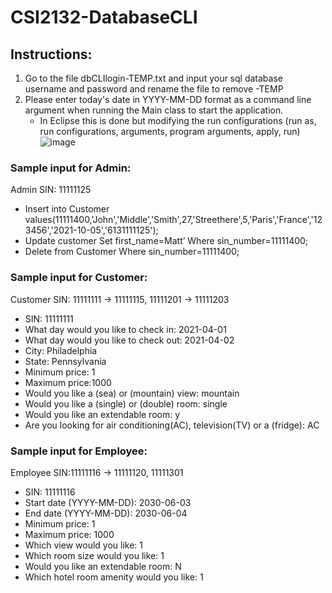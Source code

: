# CSI2132-DatabaseCLI
## Instructions:
1. Go to the file dbCLIlogin-TEMP.txt and input your sql database username and password and rename the file to remove -TEMP
2. Please enter today's date in YYYY-MM-DD format as a command line argument when running the Main class to start the application.
      - In Eclipse this is done but modifying the run configurations (run as, run configurations, arguments, program arguments, apply, run)
       ![image](https://user-images.githubusercontent.com/60792590/113496898-3d713280-94cc-11eb-86b4-d8cace4e4dcf.png)


### Sample input for Admin:
Admin SIN: 11111125
- Insert into Customer values(11111400,'John','Middle','Smith',27,'Streethere',5,'Paris','France','123456','2021-10-05','6131111125');
- Update customer Set first_name=Matt’ Where sin_number=11111400;
- Delete from Customer Where sin_number=11111400;



### Sample input for Customer:
Customer SIN: 11111111 -> 11111115, 11111201 -> 11111203
- SIN: 11111111
- What day would you like to check in: 2021-04-01
- What day would you like to check out: 2021-04-02
- City: Philadelphia 
- State: Pennsylvania
- Minimum price: 1 
- Maximum price:1000
- Would you like a (sea) or (mountain) view: mountain
- Would you like a (single) or (double) room: single
- Would you like an extendable room: y
- Are you looking for air conditioning(AC), television(TV) or a (fridge): AC

### Sample input for Employee:
Employee SIN:11111116 -> 11111120, 11111301
- SIN: 11111116
- Start date (YYYY-MM-DD): 2030-06-03
- End date (YYYY-MM-DD): 2030-06-04
- Minimum price: 1
- Maximum price: 1000
- Which view would you like: 1
- Which room size would you like: 1
- Would you like an extendable room: N
- Which hotel room amenity would you like: 1

